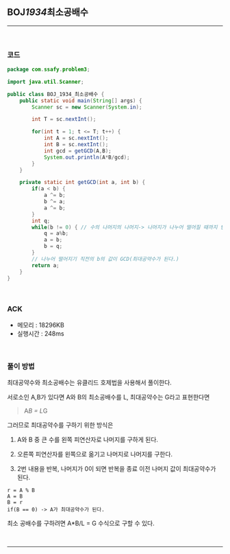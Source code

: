 ## BOJ*1934*최소공배수

---

<br />

### 코드

```java
package com.ssafy.problem3;

import java.util.Scanner;

public class BOJ_1934_최소공배수 {
	public static void main(String[] args) {
		Scanner sc = new Scanner(System.in);

		int T = sc.nextInt();

		for(int t = 1; t <= T; t++) {
			int A = sc.nextInt();
			int B = sc.nextInt();
			int gcd = getGCD(A,B);
			System.out.println(A*B/gcd);
		}
	}

	private static int getGCD(int a, int b) {
		if(a < b) {
			a ^= b;
			b ^= a;
			a ^= b;
		}
		int q;
		while(b != 0) { // 수의 나머지의 나머지-> 나머지가 나누어 떨어질 때까지 반복
			q = a%b;
			a = b;
			b = q;
		}
		// 나누어 떨어지기 직전의 b의 값이 GCD(최대공약수가 된다.)
		return a;
	}
}
```

<br />

### ACK

- 메모리 : 18296KB
- 실행시간 : 248ms

<br />

### 풀이 방법

최대공약수와 최소공배수는 유클리드 호제법을 사용해서 풀이한다.

서로소인 A,B가 있다면 A와 B의 최소공배수를 L, 최대공약수는 G라고 표현한다면

> A*B = L*G

그러므로 최대공약수를 구하기 위한 방식은

1. A와 B 중 큰 수를 왼쪽 피연산자로 나머지를 구하게 된다.

2. 오른쪽 피연산자를 왼쪽으로 옮기고 나머지로 나머지를 구한다.

3. 2번 내용을 반복, 나머지가 0이 되면 반복을 종료
   이전 나머지 값이 최대공약수가 된다.

```
r = A % B
A = B
B = r
if(B == 0) -> A가 최대공약수가 된다.
```

최소 공배수를 구하려면 A\*B/L = G 수식으로 구할 수 있다.

<br />

<!--추가 내용 있다면 더 적어주시면 됩니다-->

---
